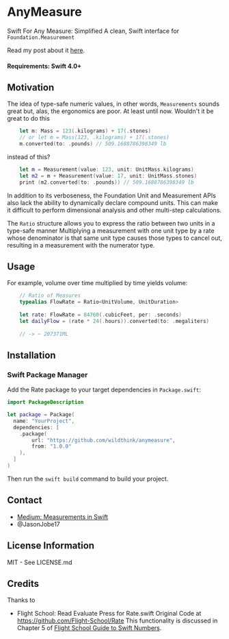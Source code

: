 # AnyMeasure

Swift For Any Measure: Simplified
A clean, Swift interface for `Foundation.Measurement`

Read my post about it [here](https://medium.com/@jasonj_2009/measurements-in-swift-enhanced-simplified-again-7095b4600f58).

#### Requirements: Swift 4.0+

## Motivation

The idea of type-safe numeric values, in other words, `Measurements`
sounds great but, alas, the ergonomics are poor. At least until
now. Wouldn't it be great to do this


```swift
    let m: Mass = 123(.kilograms) + 17(.stones)
    // or let m = Mass(123, .kilograms) + 17(.stones)
    m.converted(to: .pounds) // 509.1688786398349 lb
```

instead of this?

```swift
    let m = Measurement(value: 123, unit: UnitMass.kilograms)
    let m2 = m + Measurement(value: 17, unit: UnitMass.stones)
    print (m2.converted(to: .pounds)) // 509.1688786398349 lb
```

In addition to its verboseness, the Foundation Unit and Measurement
APIs also lack the ability to dynamically declare compound units.
This can make it difficult to perform dimensional analysis
and other multi-step calculations.

The `Ratio` structure allows you to express the ratio
between two units in a type-safe manner
Multiplying a measurement with one unit type by a rate
whose denominator is that same unit type causes those types to cancel out,
resulting in a measurement with the numerator type.

## Usage

For example, volume over time multiplied by time yields volume:

```swift
    // Ratio of Measures
    typealias FlowRate = Ratio<UnitVolume, UnitDuration>
    
    let rate: FlowRate = 84760(.cubicFeet, per: .seconds)
    let dailyFlow = (rate * 24(.hours)).converted(to: .megaliters)
        
    // -> ~ 207371ML
```

## Installation

### Swift Package Manager

Add the Rate package to your target dependencies in `Package.swift`:

```swift
import PackageDescription

let package = Package(
  name: "YourProject",
  dependencies: [
    .package(
        url: "https://github.com/wildthink/anymeasure",
        from: "1.0.0"
    ),
  ]
)
```

Then run the `swift build` command to build your project.

## Contact
- [Medium: Measurements in Swift ](https://medium.com/@jasonj_2009/measurements-in-swift-enhanced-simplified-again-7095b4600f58)
- @JasonJobe17


## License Information

MIT - See LICENSE.md

## Credits
Thanks to
- Flight School: Read Evaluate Press for Rate.swift
    Original Code at https://github.com/Flight-School/Rate
    This functionality is discussed in Chapter 5 of
    [Flight School Guide to Swift Numbers](https://flight.school/books/numbers).
